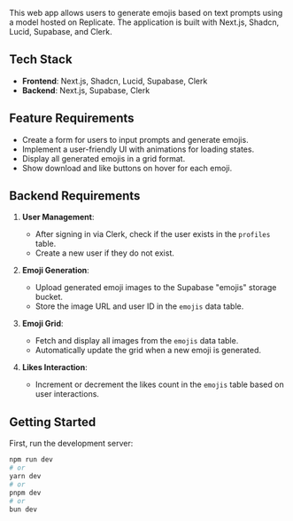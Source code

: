 


This web app allows users to generate emojis based on text prompts using a model hosted on Replicate. The application is built with Next.js, Shadcn, Lucid, Supabase, and Clerk.

## Tech Stack
- **Frontend**: Next.js, Shadcn, Lucid, Supabase, Clerk
- **Backend**: Next.js, Supabase, Clerk

## Feature Requirements
- Create a form for users to input prompts and generate emojis.
- Implement a user-friendly UI with animations for loading states.
- Display all generated emojis in a grid format.
- Show download and like buttons on hover for each emoji.

## Backend Requirements
1. **User Management**:
   - After signing in via Clerk, check if the user exists in the `profiles` table.
   - Create a new user if they do not exist.

2. **Emoji Generation**:
   - Upload generated emoji images to the Supabase "emojis" storage bucket.
   - Store the image URL and user ID in the `emojis` data table.

3. **Emoji Grid**:
   - Fetch and display all images from the `emojis` data table.
   - Automatically update the grid when a new emoji is generated.

4. **Likes Interaction**:
   - Increment or decrement the likes count in the `emojis` table based on user interactions.

## Getting Started

First, run the development server:

```bash
npm run dev
# or
yarn dev
# or
pnpm dev
# or
bun dev
```